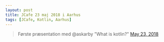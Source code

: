 ```yaml
---
layout: post
title: JCafe 23 maj 2018 i Aarhus
tags: [JCafe, Kotlin, Aarhus]
---
```


<blockquote class="twitter-tweet" data-lang="en"><p lang="da" dir="ltr">Første præsentation med @askarby "What is kotlin?"
<a href="https://twitter.com/javagruppen/status/999308627096817666">May 23, 2018</a>

</blockquote>
<script async="" src="//platform.twitter.com/widgets.js" charset="utf-8"></script>
